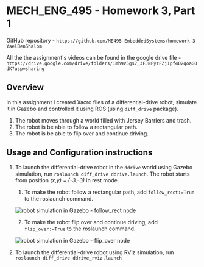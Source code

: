 # MECH_ENG_495 - Homework 3, Part 1
GitHub repository - `https://github.com/ME495-EmbeddedSystems/homework-3-YaelBenShalom`

All the the assignment's videos can be found in the google drive file - `https://drive.google.com/drive/folders/1mh9V5gs7_3FJNFyzFZj1pf4O2qoaG0dK?usp=sharing`


## Overview

In this assignment I created Xacro files of a differential-drive robot, simulate it in Gazebo and controlled it using ROS (using `diff_drive` package).
1. The robot moves through a world filled with Jersey Barriers and trash.
2. The robot is be able to follow a rectangular path.
3. The robot is be able to flip over and continue driving.



## Usage and Configuration instructions

1. To launch the differential-drive robot in the `ddrive` world using Gazebo simulation, run `roslaunch diff_drive ddrive.launch`. The robot starts from position *(x,y)* = *(-3,-3)* in rest mode.

    1. To make the robot follow a rectangular path, add `follow_rect:=True` to the roslaunch command.

    ![robot simulation in Gazebo - follow_rect node](https://github.com/ME495-EmbeddedSystems/homework-3-YaelBenShalom/blob/master/GIFs/follow_rect.gif)

    2. To make the robot flip over and continue driving, add `flip_over:=True` to the roslaunch command.

    ![robot simulation in Gazebo - flip_over node](https://github.com/ME495-EmbeddedSystems/homework02-YaelBenShalom/blob/master/GIFs/flip_over.gif)

2. To launch the differential-drive robot using RViz simulation, run `roslaunch diff_drive ddrive_rviz.launch`

    <!-- ![gazebo simulation](https://github.com/ME495-EmbeddedSystems/homework02-YaelBenShalom/blob/master/GIFs/robot_gazebo.gif) -->

